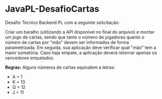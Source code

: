 # JavaPL-DesafioCartas
Desafio Técnico Backend PL com a seguinte solicitação:

Criar um baralho (utilizando a API disponível no final do arquivo) e montar um jogo de cartas, sendo que tanto o número de jogadores quanto o número de cartas por "mão" devem ser informados de forma parametrizada. Em seguida, sua aplicação deve verificar qual "mão" tem a maior somatória.
Caso haja empate, a aplicação deverá retornar apenas os vencedores empatados.

**Regras:**
Alguns números de cartas equivalem a letras:
- A = 1
- K = 13
- Q = 12
- J = 11
